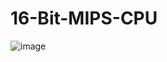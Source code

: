 # 16-Bit-MIPS-CPU
![image](https://github.com/user-attachments/assets/616a2fb9-6393-48e3-b04d-46da0f888170)
